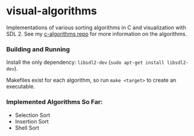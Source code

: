 # visual-algorithms
Implementations of various sorting algorithms in C and visualization with SDL 2. 
See my [c-algorithms repo](https://github.com/Grayson112233/c-algorithms) for more
information on the algorithms.

### Building and Running
Install the only dependency: `libsdl2-dev` (`sudo apt-get install libsdl2-dev`).

Makefiles exist for each algorithm, so run `make <target>` to create an executable.

### Implemented Algorithms So Far:

*  Selection Sort
*  Insertion Sort
*  Shell Sort
